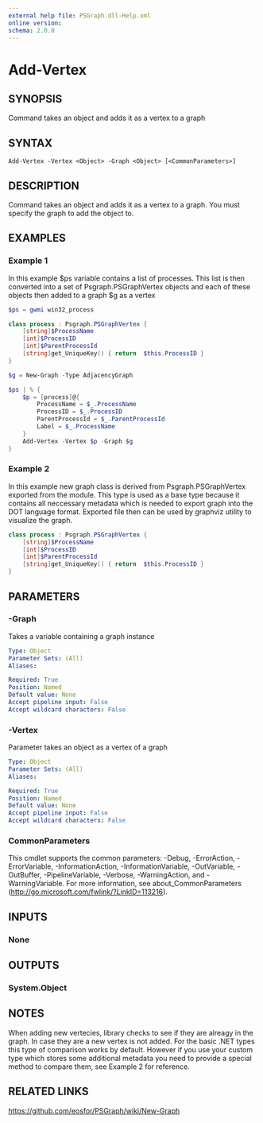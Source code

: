 ```yaml
---
external help file: PSGraph.dll-Help.xml
online version: 
schema: 2.0.0
---
```


# Add-Vertex

## SYNOPSIS
Command takes an object and adds it as a vertex to a graph

## SYNTAX

```
Add-Vertex -Vertex <Object> -Graph <Object> [<CommonParameters>]
```

## DESCRIPTION
Command takes an object and adds it as a vertex to a graph. You must specify the graph to add the object to.

## EXAMPLES

### Example 1

In this example $ps variable contains a list of processes.
This list is then converted into a set of  Psgraph.PSGraphVertex objects and each of these objects then added to a graph $g as a vertex

```powershell code
$ps = gwmi win32_process

class process : Psgraph.PSGraphVertex {
    [string]$ProcessName
    [int]$ProcessID
    [int]$ParentProcessId
    [string]get_UniqueKey() { return  $this.ProcessID }
}

$g = New-Graph -Type AdjacencyGraph

$ps | % {
    $p = [process]@{
        ProcessName = $_.ProcessName
        ProcessID = $_.ProcessID
        ParentProcessId = $_.ParentProcessId
        Label = $_.ProcessName
    }
    Add-Vertex -Vertex $p -Graph $g
}
```

### Example 2

In this example new graph class is derived from Psgraph.PSGraphVertex exported from the module. This type is used as a base type because it contains all neccessary metadata which is needed to export graph into the DOT language format. Exported file then can be used by graphviz utility to visualize the graph.

```powershell code
class process : Psgraph.PSGraphVertex {
    [string]$ProcessName
    [int]$ProcessID
    [int]$ParentProcessId
    [string]get_UniqueKey() { return  $this.ProcessID }
}
```

## PARAMETERS

### -Graph
Takes a variable containing a graph instance

```yaml
Type: Object
Parameter Sets: (All)
Aliases: 

Required: True
Position: Named
Default value: None
Accept pipeline input: False
Accept wildcard characters: False
```

### -Vertex
Parameter takes an object as a vertex of a graph

```yaml
Type: Object
Parameter Sets: (All)
Aliases: 

Required: True
Position: Named
Default value: None
Accept pipeline input: False
Accept wildcard characters: False
```

### CommonParameters
This cmdlet supports the common parameters: -Debug, -ErrorAction, -ErrorVariable, -InformationAction, -InformationVariable, -OutVariable, -OutBuffer, -PipelineVariable, -Verbose, -WarningAction, and -WarningVariable. For more information, see about_CommonParameters (http://go.microsoft.com/fwlink/?LinkID=113216).

## INPUTS

### None

## OUTPUTS

### System.Object

## NOTES
When adding new vertecies, library checks to see if they are alreagy in the graph. In case they are a new vertex is not added. For the basic .NET types this type of comparison works by default. However if you use your custom type which stores some additional metadata you need to provide a special method to compare them, see Example 2 for reference.

## RELATED LINKS
https://github.com/eosfor/PSGraph/wiki/New-Graph

